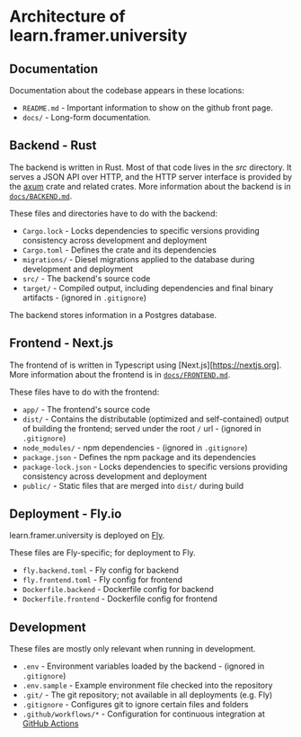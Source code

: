 # Architecture of learn.framer.university

## Documentation

Documentation about the codebase appears in these locations:

- `README.md` - Important information to show on the github front page.
- `docs/` - Long-form documentation.

## Backend - Rust

The backend  is written in Rust. Most of that code lives in the _src_ directory. It
serves a JSON API over HTTP, and the HTTP server interface is provided by the [axum](https://crates.io/crates/axum) crate and
related crates. More information about the backend is in
[`docs/BACKEND.md`](https://github.com/sakib25800/framer-university/blob/main/docs/BACKEND.md).

These files and directories have to do with the backend:

- `Cargo.lock` - Locks dependencies to specific versions providing consistency across development
  and deployment
- `Cargo.toml` - Defines the crate and its dependencies
- `migrations/` - Diesel migrations applied to the database during development and deployment
- `src/` - The backend's source code
- `target/` - Compiled output, including dependencies and final binary artifacts - (ignored in
  `.gitignore`)

The backend stores information in a Postgres database.

## Frontend - Next.js

The frontend of is written in Typescript using [Next.js][https://nextjs.org]. More information about the
frontend is in [`docs/FRONTEND.md`](https://github.com/sakib25800/framer-university/blob/main/docs/FRONTEND.md).

These files have to do with the frontend:

- `app/` - The frontend's source code
- `dist/` - Contains the distributable (optimized and self-contained) output of building the
  frontend; served under the root `/` url - (ignored in `.gitignore`)
- `node_modules/` - npm dependencies - (ignored in `.gitignore`)
- `package.json` - Defines the npm package and its dependencies
- `package-lock.json` - Locks dependencies to specific versions providing consistency across
  development and deployment
- `public/` - Static files that are merged into `dist/` during build

## Deployment - Fly.io

learn.framer.university is deployed on [Fly](https://fly.io/).

These files are Fly-specific; for deployment to Fly.

- `fly.backend.toml` - Fly config for backend
- `fly.frontend.toml` - Fly config for frontend
- `Dockerfile.backend` - Dockerfile config for backend
- `Dockerfile.frontend` - Dockerfile config for frontend

## Development

These files are mostly only relevant when running in development.

- `.env` - Environment variables loaded by the backend - (ignored in `.gitignore`)
- `.env.sample` - Example environment file checked into the repository
- `.git/` - The git repository; not available in all deployments (e.g. Fly)
- `.gitignore` - Configures git to ignore certain files and folders
- `.github/workflows/*` - Configuration for continuous integration at [GitHub Actions](https://github.com/rust-lang/crates.io/actions)
